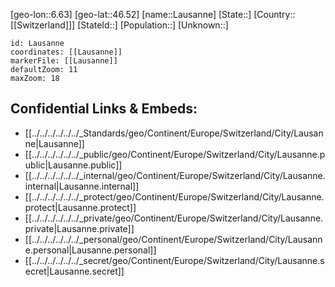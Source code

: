 ﻿---
location: [46.52,6.63]
mapzoom: [7,12] 
mapmarker: city 
type: City
tags:
- geo/City


SpocWebEntityId: 31881
isDeleted: false
confidential: public

---
[geo-lon::6.63]
[geo-lat::46.52]
[name::Lausanne]
[State::]
[Country::[[Switzerland]]]
[StateId::]
[Population::]
[Unknown::]


```leaflet
id: Lausanne
coordinates: [[Lausanne]]
markerFile: [[Lausanne]]
defaultZoom: 11 
maxZoom: 18
```


## Confidential Links & Embeds: 
- [[../../../../../../_Standards/geo/Continent/Europe/Switzerland/City/Lausanne|Lausanne]] 
- [[../../../../../../_public/geo/Continent/Europe/Switzerland/City/Lausanne.public|Lausanne.public]] 
- [[../../../../../../_internal/geo/Continent/Europe/Switzerland/City/Lausanne.internal|Lausanne.internal]] 
- [[../../../../../../_protect/geo/Continent/Europe/Switzerland/City/Lausanne.protect|Lausanne.protect]] 
- [[../../../../../../_private/geo/Continent/Europe/Switzerland/City/Lausanne.private|Lausanne.private]] 
- [[../../../../../../_personal/geo/Continent/Europe/Switzerland/City/Lausanne.personal|Lausanne.personal]] 
- [[../../../../../../_secret/geo/Continent/Europe/Switzerland/City/Lausanne.secret|Lausanne.secret]] 
